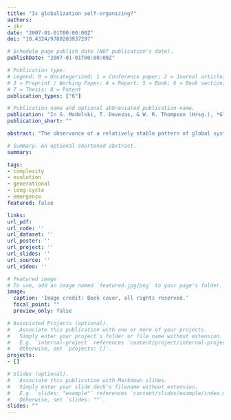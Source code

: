 ```yaml
---
title: "Is globalization self-organizing?"
authors:
- jkr
date: "2007-01-01T00:00:00Z"
doi: "10.4324/9780203937297"

# Schedule page publish date (NOT publication's date).
publishDate: "2007-01-01T00:00:00Z"

# Publication type.
# Legend: 0 = Uncategorized; 1 = Conference paper; 2 = Journal article;
# 3 = Preprint / Working Paper; 4 = Report; 5 = Book; 6 = Book section;
# 7 = Thesis; 8 = Patent
publication_types: ["6"]

# Publication name and optional abbreviated publication name.
publication: "In G. Modelski, T. Devezas, & W. R. Thompson (Hrsg.), *Globalization as evolutionary process: Modeling, simulating, and forecasting global change* (S. 87–107). Routledge"
publication_short: ""

abstract: "The observance of a relatively stable pattern of global system development has often been criticised for the lack of theoretical underpinnings of its pulsating behavior. This paper contributes to the growing literature that combines complex system explanations with theories of global system development, providing a generational perspective on the rise and demise of centers of socio-economic leadership. It argues, that the pattern of roughly one-hundred year long waves of alternating leadership clusters - characterized by their innovative development of a coherent socio-technological paradigm - can be empirically traced and analyzed through the observance of a three-step generational cohort pattern, what is termed here as the \"Buddenbrook cycle.\" Based of innovations originating in new forms of socio-technological behavior of the first generation, the following second generation groomed in this new environment, transforms these innovations into a coherent socio-technological paradigm, whereas the third generation remains \"stuck\" in this formerly superior paradigm, unable to adapt to emerging new alternative socio-technological innovations, and allowing new socio-economic innovations to arise in alternative and geographically separate clusters."

# Summary. An optional shortened abstract.
summary:

tags:
- complexity
- evolution
- generational
- long-cycle
- emergence
featured: false

links:
url_pdf:
url_code: ''
url_dataset: ''
url_poster: ''
url_project: ''
url_slides: ''
url_source: ''
url_video: ''

# Featured image
# To use, add an image named `featured.jpg/png` to your page's folder.
image:
  caption: 'Image credit: Book cover, all rights reserved.'
  focal_point: ""
  preview_only: false

# Associated Projects (optional).
#   Associate this publication with one or more of your projects.
#   Simply enter your project's folder or file name without extension.
#   E.g. `internal-project` references `content/project/internal-project/index.md`.
#   Otherwise, set `projects: []`.
projects:
- []

# Slides (optional).
#   Associate this publication with Markdown slides.
#   Simply enter your slide deck's filename without extension.
#   E.g. `slides: "example"` references `content/slides/example/index.md`.
#   Otherwise, set `slides: ""`.
slides: ""
---
```

